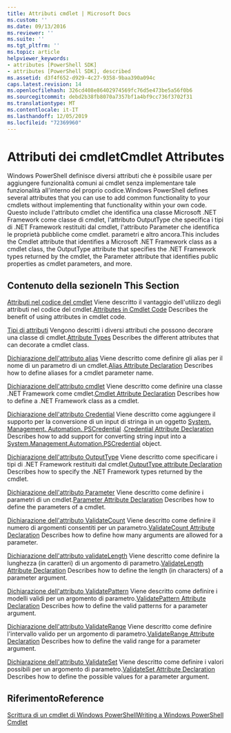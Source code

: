 ```yaml
---
title: Attributi cmdlet | Microsoft Docs
ms.custom: ''
ms.date: 09/13/2016
ms.reviewer: ''
ms.suite: ''
ms.tgt_pltfrm: ''
ms.topic: article
helpviewer_keywords:
- attributes [PowerShell SDK]
- attributes [PowerShell SDK], described
ms.assetid: d3f4f652-d929-4c27-9358-9baa390a094c
caps.latest.revision: 14
ms.openlocfilehash: 326cd408e86402974569fc76d5e473be5a56f0b6
ms.sourcegitcommit: debd2b38fb8070a7357bf1a4bf9cc736f3702f31
ms.translationtype: MT
ms.contentlocale: it-IT
ms.lasthandoff: 12/05/2019
ms.locfileid: "72369960"
---
```

# <a name="cmdlet-attributes"></a><span data-ttu-id="fd500-102">Attributi dei cmdlet</span><span class="sxs-lookup"><span data-stu-id="fd500-102">Cmdlet Attributes</span></span>

<span data-ttu-id="fd500-103">Windows PowerShell definisce diversi attributi che è possibile usare per aggiungere funzionalità comuni ai cmdlet senza implementare tale funzionalità all'interno del proprio codice.</span><span class="sxs-lookup"><span data-stu-id="fd500-103">Windows PowerShell defines several attributes that you can use to add common functionality to your cmdlets without implementing that functionality within your own code.</span></span> <span data-ttu-id="fd500-104">Questo include l'attributo cmdlet che identifica una classe Microsoft .NET Framework come classe di cmdlet, l'attributo OutputType che specifica i tipi di .NET Framework restituiti dal cmdlet, l'attributo Parameter che identifica le proprietà pubbliche come cmdlet. parametri e altro ancora.</span><span class="sxs-lookup"><span data-stu-id="fd500-104">This includes the Cmdlet attribute that identifies a Microsoft .NET Framework class as a cmdlet class, the OutputType attribute that specifies the .NET Framework types returned by the cmdlet, the Parameter attribute that identifies public properties as cmdlet parameters, and more.</span></span>

## <a name="in-this-section"></a><span data-ttu-id="fd500-105">Contenuto della sezione</span><span class="sxs-lookup"><span data-stu-id="fd500-105">In This Section</span></span>

<span data-ttu-id="fd500-106">[Attributi nel codice del cmdlet](./attributes-in-cmdlet-code.md) Viene descritto il vantaggio dell'utilizzo degli attributi nel codice del cmdlet.</span><span class="sxs-lookup"><span data-stu-id="fd500-106">[Attributes in Cmdlet Code](./attributes-in-cmdlet-code.md) Describes the benefit of using attributes in cmdlet code.</span></span>

<span data-ttu-id="fd500-107">[Tipi di attributi](./attribute-types.md) Vengono descritti i diversi attributi che possono decorare una classe di cmdlet.</span><span class="sxs-lookup"><span data-stu-id="fd500-107">[Attribute Types](./attribute-types.md) Describes the different attributes that can decorate a cmdlet class.</span></span>

<span data-ttu-id="fd500-108">[Dichiarazione dell'attributo alias](./alias-attribute-declaration.md) Viene descritto come definire gli alias per il nome di un parametro di un cmdlet.</span><span class="sxs-lookup"><span data-stu-id="fd500-108">[Alias Attribute Declaration](./alias-attribute-declaration.md) Describes how to define aliases for a cmdlet parameter name.</span></span>

<span data-ttu-id="fd500-109">[Dichiarazione dell'attributo cmdlet](./cmdlet-attribute-declaration.md) Viene descritto come definire una classe .NET Framework come cmdlet.</span><span class="sxs-lookup"><span data-stu-id="fd500-109">[Cmdlet Attribute Declaration](./cmdlet-attribute-declaration.md) Describes how to define a .NET Framework class as a cmdlet.</span></span>

<span data-ttu-id="fd500-110">[Dichiarazione dell'attributo Credential](./credential-attribute-declaration.md) Viene descritto come aggiungere il supporto per la conversione di un input di stringa in un oggetto [System. Management. Automation. PSCredential](/dotnet/api/System.Management.Automation.PSCredential) .</span><span class="sxs-lookup"><span data-stu-id="fd500-110">[Credential Attribute Declaration](./credential-attribute-declaration.md) Describes how to add support for converting string input into a [System.Management.Automation.PSCredential](/dotnet/api/System.Management.Automation.PSCredential) object.</span></span>

<span data-ttu-id="fd500-111">[Dichiarazione dell'attributo OutputType](./outputtype-attribute-declaration.md) Viene descritto come specificare i tipi di .NET Framework restituiti dal cmdlet.</span><span class="sxs-lookup"><span data-stu-id="fd500-111">[OutputType attribute Declaration](./outputtype-attribute-declaration.md) Describes how to specify the .NET Framework types returned by the cmdlet.</span></span>

<span data-ttu-id="fd500-112">[Dichiarazione dell'attributo Parameter](./parameter-attribute-declaration.md) Viene descritto come definire i parametri di un cmdlet.</span><span class="sxs-lookup"><span data-stu-id="fd500-112">[Parameter Attribute Declaration](./parameter-attribute-declaration.md) Describes how to define the parameters of a cmdlet.</span></span>

<span data-ttu-id="fd500-113">[Dichiarazione dell'attributo ValidateCount](./validatecount-attribute-declaration.md) Viene descritto come definire il numero di argomenti consentiti per un parametro.</span><span class="sxs-lookup"><span data-stu-id="fd500-113">[ValidateCount Attribute Declaration](./validatecount-attribute-declaration.md) Describes how to define how many arguments are allowed for a parameter.</span></span>

<span data-ttu-id="fd500-114">[Dichiarazione dell'attributo validateLength](./validatelength-attribute-declaration.md) Viene descritto come definire la lunghezza (in caratteri) di un argomento di parametro.</span><span class="sxs-lookup"><span data-stu-id="fd500-114">[ValidateLength Attribute Declaration](./validatelength-attribute-declaration.md) Describes how to define the length (in characters) of a parameter argument.</span></span>

<span data-ttu-id="fd500-115">[Dichiarazione dell'attributo ValidatePattern](./validatepattern-attribute-declaration.md) Viene descritto come definire i modelli validi per un argomento di parametro.</span><span class="sxs-lookup"><span data-stu-id="fd500-115">[ValidatePattern Attribute Declaration](./validatepattern-attribute-declaration.md) Describes how to define the valid patterns for a parameter argument.</span></span>

<span data-ttu-id="fd500-116">[Dichiarazione dell'attributo ValidateRange](./validaterange-attribute-declaration.md) Viene descritto come definire l'intervallo valido per un argomento di parametro.</span><span class="sxs-lookup"><span data-stu-id="fd500-116">[ValidateRange Attribute Declaration](./validaterange-attribute-declaration.md) Describes how to define the valid range for a parameter argument.</span></span>

<span data-ttu-id="fd500-117">[Dichiarazione dell'attributo ValidateSet](./validateset-attribute-declaration.md) Viene descritto come definire i valori possibili per un argomento di parametro.</span><span class="sxs-lookup"><span data-stu-id="fd500-117">[ValidateSet Attribute Declaration](./validateset-attribute-declaration.md) Describes how to define the possible values for a parameter argument.</span></span>

## <a name="reference"></a><span data-ttu-id="fd500-118">Riferimento</span><span class="sxs-lookup"><span data-stu-id="fd500-118">Reference</span></span>

[<span data-ttu-id="fd500-119">Scrittura di un cmdlet di Windows PowerShell</span><span class="sxs-lookup"><span data-stu-id="fd500-119">Writing a Windows PowerShell Cmdlet</span></span>](./writing-a-windows-powershell-cmdlet.md)
